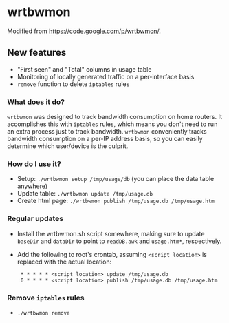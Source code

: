 # wrtbwmon
Modified from https://code.google.com/p/wrtbwmon/.

## New features
 - "First seen" and "Total" columns in usage table
 - Monitoring of locally generated traffic on a per-interface basis
 - `remove` function to delete `iptables` rules

### What does it do?
`wrtbwmon` was designed to track bandwidth consumption on home routers. 
It accomplishes this with `iptables` rules, which means you don't need to run an extra process just to track bandwidth. 
`wrtbwmon` conveniently tracks bandwidth consumption on a per-IP address basis, 
so you can easily determine which user/device is the culprit.

### How do I use it?
- Setup: `./wrtbwmon setup /tmp/usage/db` (you can place the data table anywhere)
- Update table: `./wrtbwmon update /tmp/usage.db`
- Create html page: `./wrtbwmon publish /tmp/usage.db /tmp/usage.htm`

### Regular updates
 - Install the wrtbwmon.sh script somewhere, making sure to update `baseDir` and `dataDir` to point to `readDB.awk` and `usage.htm*`, respectively.
 - Add the following to root's crontab, assuming `<script location>` is replaced with the actual location:

        * * * * * <script location> update /tmp/usage.db
        0 * * * * <script location> publish /tmp/usage.db /tmp/usage.htm

### Remove `iptables` rules
 - `./wrtbwmon remove`
